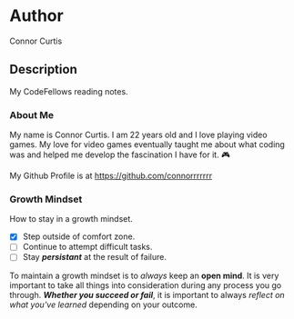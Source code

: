 # Author
Connor Curtis

## Description
My CodeFellows reading notes.

### About Me
My name is Connor Curtis. I am 22 years old and I love playing video games. My love for video games eventually taught me about what coding was and helped me develop the fascination I have for it. :video_game:

My Github Profile is at https://github.com/connorrrrrrr
### Growth Mindset
How to stay in a growth mindset.
- [x] Step outside of comfort zone.
- [ ] Continue to attempt difficult tasks.
- [ ] Stay **_persistant_** at the result of failure.

To maintain a growth mindset is to _always_ keep an **open mind**. It is very important to take all things into consideration during any process you go through. ***Whether you succeed or fail***, it is important to always _reflect on what you've learned_ depending on your outcome.
